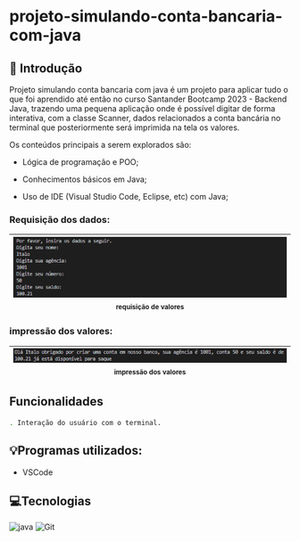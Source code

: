 # projeto-simulando-conta-bancaria-com-java

## 📖 Introdução

Projeto simulando conta bancaria com java é um projeto para aplicar tudo o que foi aprendido até então no curso Santander Bootcamp 2023 - Backend Java, trazendo uma pequena aplicação onde é possível digitar de forma interativa, com a classe Scanner, dados relacionados a conta bancária no terminal que posteriormente será imprimida na tela os valores.

Os conteúdos principais a serem explorados são:

- Lógica de programação e POO;

- Conhecimentos básicos em Java;

- Uso de IDE (Visual Studio Code, Eclipse, etc) com Java;

### Requisição dos dados:

| <img src="/assents/requisicao-de-dados.png" width=100%><br><sub>requisição de valores</sub> |
| :---------------------------------------------------------------------------------------------------: |

### impressão dos valores:

| <img src="/assents/impressao-dos-valores.png" width=100%><br><sub>impressão dos valores</sub><br> |
| :-----------------------------------------------------------------------------------------------: |

## Funcionalidades

```bash
. Interação do usuário com o terminal.
```

## 💡Programas utilizados:

- VSCode

## 💻Tecnologias

![java](https://img.shields.io/badge/java-4F5B93?style=for-the-badge&logo=Java&logoColor=white)
![Git](https://img.shields.io/badge/GIT-E44C30?style=for-the-badge&logo=git&logoColor=white)

